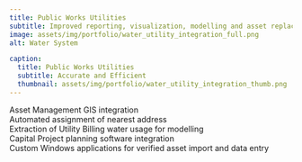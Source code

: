 ```yaml
---
title: Public Works Utilities
subtitle: Improved reporting, visualization, modelling and asset replacement planning.
image: assets/img/portfolio/water_utility_integration_full.png
alt: Water System

caption:
  title: Public Works Utilities
  subtitle: Accurate and Efficient
  thumbnail: assets/img/portfolio/water_utility_integration_thumb.png
---
```


Asset Management GIS integration  
Automated assignment of nearest address  
Extraction of Utility Billing water usage for modelling  
Capital Project planning software integration  
Custom Windows applications for verified asset import and data entry


